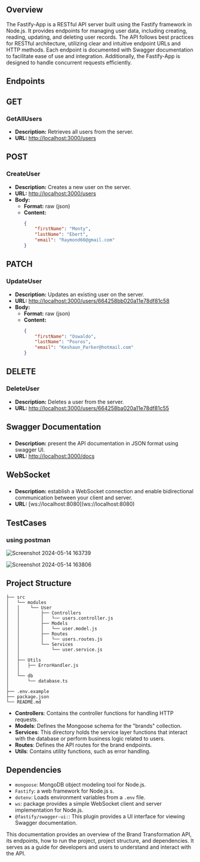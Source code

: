 
## Overview

The Fastify-App is a RESTful API server built using the Fastify framework in Node.js.
It provides endpoints for managing user data, including creating, reading, updating, and deleting user records.
The API follows best practices for RESTful architecture, utilizing clear and intuitive endpoint URLs and HTTP methods. 
Each endpoint is documented with Swagger documentation to facilitate ease of use and integration. Additionally, 
the Fastify-App is designed  to handle concurrent requests efficiently.


## Endpoints

## GET
### GetAllUsers
- **Description:** Retrieves all users from the server.
- **URL:** [http://localhost:3000/users](http://localhost:3000/users)

## POST
### CreateUser
- **Description:** Creates a new user on the server.
- **URL:** [http://localhost:3000/users](http://localhost:3000/users)
- **Body:**
  - **Format:** raw (json)
  - **Content:**
    ```json
    {
        "firstName": "Monty",
        "lastName": "Ebert",
        "email": "Raymond66@gmail.com"
    }
    ```

## PATCH
### UpdateUser
- **Description:** Updates an existing user on the server.
- **URL:** [http://localhost:3000/users/664258bb020a11e78df81c58](http://localhost:3000/users/664258bb020a11e78df81c58)
- **Body:**
  - **Format:** raw (json)
  - **Content:**
    ```json
    {
        "firstName": "Oswaldo",
        "lastName": "Pouros",
        "email": "Keshaun_Parker@hotmail.com"
    }
    ```

## DELETE
### DeleteUser
- **Description:** Deletes a user from the server.
- **URL:** [http://localhost:3000/users/664258ba020a11e78df81c55](http://localhost:3000/users/664258ba020a11e78df81c55)



## Swagger Documentation
###
- **Description:** present the API documentation in JSON format using swagger UI.
- **URL:** [http://localhost:3000/docs](http://localhost:3000/docs)




## WebSocket 
### 
- **Description:**  establish a WebSocket connection and enable bidirectional communication between your client and server.
- **URL:** [ws://localhost:8080[(ws://localhost:8080)

## TestCases
### using postman

![Screenshot 2024-05-14 163739](https://github.com/Mahmoud3mmar/Fastify-Server/assets/55957447/3abbc24b-321c-466e-abc2-2c8f68b1fe7a)

![Screenshot 2024-05-14 163806](https://github.com/Mahmoud3mmar/Fastify-Server/assets/55957447/f5e17e37-70e8-4660-ab45-9a642fa52996)



## Project Structure
```
├── src
│   └── modules
│   │    └── User
│   │        ├── Controllers
│   │        │   └── users.controller.js
│   │        ├── Models
│   │        │   └── user.model.js
│   │        ├── Routes
│   │        │   └── users.routes.js
│   │        └── Services
│   │            └── user.service.js
│   │
│   ├── Utils
│   │   ├── ErrorHandler.js
│   │   
│   └── db
│       └── database.ts
│       
├── .env.example
├── package.json
└── README.md
```



- **Controllers**: Contains the controller functions for handling HTTP requests.
- **Models**: Defines the Mongoose schema for the "brands" collection.
- **Services**: This directory holds the service layer functions that interact with the database or perform business logic related to users.
- **Routes**: Defines the API routes for the brand endpoints.
- **Utils**: Contains utility functions, such as error handling.

## Dependencies
- `mongoose`: MongoDB object modeling tool for Node.js.
- `Fastify`: a web framework for Node.js s.
- `dotenv`: Loads environment variables from a `.env` file.
- `ws`: package provides a simple WebSocket client and server implementation for Node.js.
- `@fastify/swagger-ui:`: This plugin provides a UI interface for viewing Swagger documentation.


This documentation provides an overview of the Brand Transformation API, its endpoints, how to run the project, project structure, and dependencies. It serves as a guide for developers and users to understand and interact with the API.

